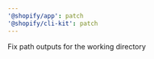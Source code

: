```yaml
---
'@shopify/app': patch
'@shopify/cli-kit': patch
---
```


Fix path outputs for the working directory
